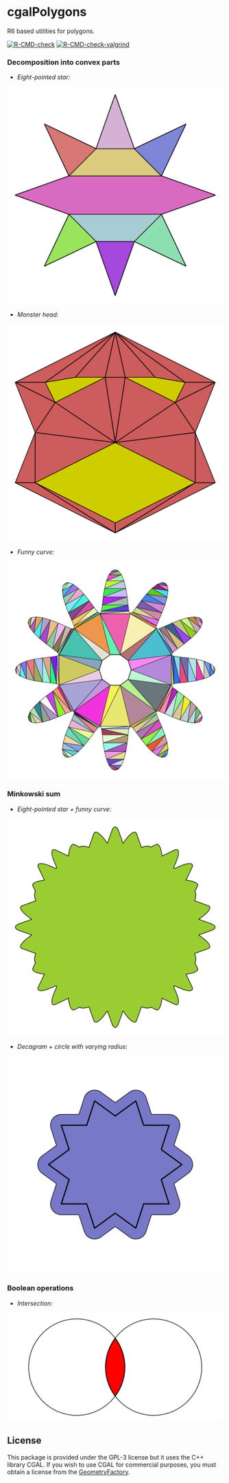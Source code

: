 # cgalPolygons

R6 based utilities for polygons.

<!-- badges: start -->
[![R-CMD-check](https://github.com/stla/cgalPolygons/actions/workflows/R-CMD-check.yaml/badge.svg)](https://github.com/stla/cgalPolygons/actions/workflows/R-CMD-check.yaml)
[![R-CMD-check-valgrind](https://github.com/stla/cgalPolygons/actions/workflows/R-CMD-check-valgrind.yaml/badge.svg)](https://github.com/stla/cgalPolygons/actions/workflows/R-CMD-check-valgrind.yaml)
<!-- badges: end -->

### Decomposition into convex parts

- *Eight-pointed star:*

![](https://raw.githubusercontent.com/stla/cgalPolygons/main/inst/screenshots/star.png)

- *Monster head:*

![](https://raw.githubusercontent.com/stla/cgalPolygons/main/inst/screenshots/monster.png)

- *Funny curve:*

![](https://raw.githubusercontent.com/stla/cgalPolygons/main/inst/screenshots/funnyCurve.png)


### Minkowski sum

- *Eight-pointed star + funny curve:*

![](https://raw.githubusercontent.com/stla/cgalPolygons/main/inst/screenshots/msum_star-funnyCurve.png)

- *Decagram + circle with varying radius:*

![](https://raw.githubusercontent.com/stla/cgalPolygons/main/inst/screenshots/minko_circle-decagram.gif)


### Boolean operations

- *Intersection:*

![](https://raw.githubusercontent.com/stla/cgalPolygons/main/inst/screenshots/boolop_intersection.png)

## License

This package is provided under the GPL-3 license but it uses the C++ library 
CGAL. If you wish to use CGAL for commercial purposes, you must obtain a 
license from the [GeometryFactory](https://geometryfactory.com).


